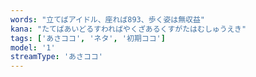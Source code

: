 ```yaml
---
words: "立てばアイドル、座れば893、歩く姿は無収益"
kana: "たてばあいどるすわればやくざあるくすがたはむしゅうえき"
tags: ['あさココ', 'ネタ', '初期ココ']
model: '1'
streamType: 'あさココ'
---
```

